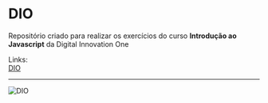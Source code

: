 # DIO

Repositório criado para realizar os exercícios do curso **Introdução ao Javascript** da Digital Innovation One  

Links:  
[DIO](https://www.dio.me/)

---

![DIO]()
